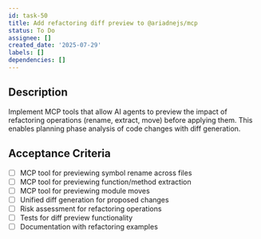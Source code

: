 ```yaml
---
id: task-50
title: Add refactoring diff preview to @ariadnejs/mcp
status: To Do
assignee: []
created_date: '2025-07-29'
labels: []
dependencies: []
---
```


## Description

Implement MCP tools that allow AI agents to preview the impact of refactoring operations (rename, extract, move) before applying them. This enables planning phase analysis of code changes with diff generation.

## Acceptance Criteria

- [ ] MCP tool for previewing symbol rename across files
- [ ] MCP tool for previewing function/method extraction
- [ ] MCP tool for previewing module moves
- [ ] Unified diff generation for proposed changes
- [ ] Risk assessment for refactoring operations
- [ ] Tests for diff preview functionality
- [ ] Documentation with refactoring examples
